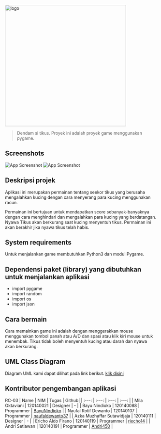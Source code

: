 <img alt="logo" src="https://raw.githubusercontent.com/riecho14/Dendam-Si-Tikus/main/logo.svg" width="400">

> Dendam si tikus. Proyek ini adalah proyek game menggunakan pygame.

## Screenshots
![App Screenshot](https://raw.githubusercontent.com/riecho14/assets/main/Dendam%20Si%20Tikus/image17.png?token=GHSAT0AAAAAABUSQIFEOJXNUDB7I4O7Q5DGYUD3YNQ)
![App Screenshot](https://raw.githubusercontent.com/riecho14/assets/main/Dendam%20Si%20Tikus/image41.png?token=GHSAT0AAAAAABUSQIFFDUU73KOLOI5PW6DIYUD3YQQ)

## Deskripsi projek
Aplikasi ini merupakan permainan tentang seekor tikus yang berusaha mengalahkan kucing dengan cara menyerang para kucing menggunakan racun. 

Permainan ini bertujuan untuk mendapatkan score sebanyak-banyaknya dengan cara menghindari dan mengalahkan para kucing yang berdatangan. Nyawa Tikus akan berkurang saat kucing menyentuh tikus. Permainan ini akan berakhir jika nyawa tikus telah habis.

## System requirements
Untuk menjalankan game membutuhkan Python3 dan modul Pygame.

## Dependensi paket (library) yang dibutuhkan untuk menjalankan aplikasi
- import pygame
- import random
- import os
- import json

## Cara bermain
Cara memainkan game ini adalah dengan menggerakkan mouse menggunakan tombol panah atau A/D dan spasi atau klik kiri mouse untuk menembak. Tikus tidak boleh menyentuh kucing atau darah dan nyawa akan berkurang.

## UML Class Diagram
Diagram UML kami dapat dilihat pada link berikut. [klik disini](https://drive.google.com/file/d/1LAYvOJ1K2GFAuZ-jwf2eEzmevZJPmsk8/view?usp=sharing)

## Kontributor pengembangan aplikasi
RC-03
| Name | NIM | Tugas | Github|
| :---: | :---: | :---: | :---: |
| Mila Oktaviani             | 120140021 | Designer                     | -                                                         |
| Bayu Nindioko              | 120140088 | Programmer                   | [BayuNindioko](https://github.com/BayuNindioko)           |
| Naufal Rotif Dewanto       | 120140107 | Programmer                   | [naufaldewanto37](https://github.com/naufaldewanto37)     |
| Azka Muzhaffar Sutawidjaja | 120140111 | Designer                     | -                                                         |
| Ericho Aldo Firano         | 120140119 | Programmer                   | [riecho14](https://github.com/riecho14)                   |
| Andri Setiawan             | 120140191 | Programmer                   | [Andri450](https://github.com/Andri450)                   |
